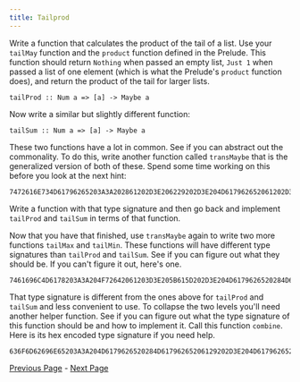 ```yaml
---
title: Tailprod
---
```


Write a function that calculates the product of the tail of a list.  Use your
`tailMay` function and the `product` function defined in the Prelude.  This
function should return `Nothing` when passed an empty list,  `Just 1` when
passed a list of one element (which is what the Prelude's `product` function
does), and return the product of the tail for larger lists.

    tailProd :: Num a => [a] -> Maybe a

Now write a similar but slightly different function:

    tailSum :: Num a => [a] -> Maybe a

These two functions have a lot in common.  See if you can abstract out the
commonality.  To do this, write another function called `transMaybe` that is the
generalized version of both of these.  Spend some time working on this before
you look at the next hint:

    7472616E734D61796265203A3A202861202D3E206229202D3E204D617962652061202D3E204D617962652062

Write a function with that type signature and then go back and implement
`tailProd` and `tailSum` in terms of that function.

Now that you have that finished, use `transMaybe` again to write two more
functions `tailMax` and `tailMin`. These functions will have different type
signatures than `tailProd` and `tailSum`. See if you can figure out what they should
be. If you can't figure it out, here's one.

    7461696C4D6178203A3A204F72642061203D3E205B615D202D3E204D6179626520284D61796265206129

That type signature is different from the ones above for `tailProd` and `tailSum`
and less convenient to use. To collapse the two levels you'll need another
helper function. See if you can figure out what the type signature of this
function should be and how to implement it. Call this function `combine`. Here
is its hex encoded type signature if you need help.

    636F6D62696E65203A3A204D6179626520284D61796265206129202D3E204D617962652061

[Previous Page](ex2-5.html) - [Next Page](set3.html)
